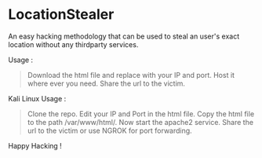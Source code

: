 # LocationStealer
An easy hacking methodology that can be used to steal an user's exact location without any thirdparty services.

Usage :
> Download the html file and replace with your IP and port.
> Host it where ever you need.
> Share the url to the victim.

Kali Linux Usage :
> Clone the repo.
> Edit your IP and Port in the html file.
> Copy the html file to the path /var/www/html/.
> Now start the apache2 service.
> Share the url to the victim or use NGROK for port forwarding.

Happy Hacking !
